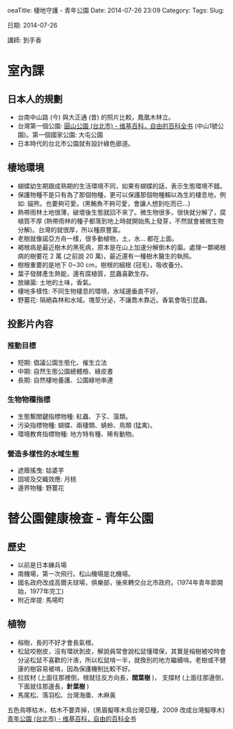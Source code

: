 oeaTitle: 棲地守護 - 青年公園
Date: 2014-07-26 23:09
Category: 
Tags: 
Slug: 


日期: 2014-07-26

講師: 到手香

# 室內課

## 日本人的規劃

* 台南中山路 (今) 與大正通 (昔) 的照片比較，鳳凰木林立。
* 台灣第一個公園: [圓山公園 (台北市) - 维基百科，自由的百科全书](http://zh.wikipedia.org/wiki/圓山公園_(台北市)) (中山1號公園)。第一個國家公園: 大屯公園
* 日本時代的台北市公園就有設計綠色廊道。

## 棲地環境

* 蝴蝶幼生期跟成熟期的生活環境不同，如果有蝴蝶的話，表示生態環境不錯。
* 保護物種不是只有為了那個物種，更可以保護那個物種賴以為生的棲息地，例如: 貓熊。也要夠可愛。(黑鮪魚不夠可愛，會讓人想到吃而已...)
* 熱帶雨林土地很薄，破壞後生態就回不來了。微生物很多，很快就分解了，腐植質不厚 (熱帶雨林的種子都落到地上時就開始馬上發芽，不然就會被微生物分解)。台灣的就很厚，所以種原豐富。
* 老樹就像諾亞方舟一樣，很多動植物，土，水... 都在上面。
* 褐根病是最近樹木的黑死病，原本是在山上加速分解倒木的菌。處理一顆褐根病的樹要花 2 萬 (之前說 20 萬)，最近還有一種樹木醫生的執照。
* 樹根重要的是地下 0~30 cm，樹根的細根 (冠毛)，吸收養分。
* 葉子發酵產生熱能，還有腐植質，昆蟲喜歡生存。
* 放線菌: 土地的土味，香氣。
* 棲地多樣性: 不同生物棲息的環境，水域邊垂直不好。
* 野薑花: 隔絕森林和水域。塊莖分泌，不讓喬木靠近。香氣會吸引昆蟲。

## 投影片內容

### 推動目標

* 短期: 倡議公園生態化、催生立法
* 中期: 自然生態公園總體檢、綠皮書
* 長期: 自然棲地養護、公園綠地串連

### 生物物種指標

* 生態繫關鍵指標物種: 紅蟲、孒孓、藻類。
* 污染指標物種: 蝴蝶、兩棲類、蜻蛉、鳥類 (猛禽)。
* 環境教育指標物種: 地方特有種、稀有動物。

### 營造多樣性的水域生態

* 遮蔭搖曳: 姑婆芋
* 固坡及交織效應: 月桃
* 邊界物種: 野薑花


# 替公園健康檢查 - 青年公園

## 歷史

* 以前是日本練兵場
* 南機場，第一次飛行。松山機場是北機場。
* 國名政府改成高爾夫球場，俱樂部，後來轉交台北市政府。(1974年青年節開始，1977年完工)
* 附近岸提: 馬場町

## 植物

* 榕樹，長的不好才會長氣根。
* 松鼠咬樹皮，沒有環狀剝皮，解說員常會說松鼠懂環保，其實是榕樹被咬時會分泌松鼠不喜歡的汁液，所以松鼠啃一半，就換別的地方繼續啃。老樹或不健康的樹容易被啃，因為保護機制比較不好。
* 拉拔材 (上面往那裡倒，根就往反方向長，**闊葉樹** )， 支撐材 (上面往那邊倒，下面就往那邊長，**針葉樹** )
* 馬尾松、落羽松、台灣海棗、木麻黃

五色鳥啄枯木，枯木不要弄掉，(黑眉擬啄木鳥台灣亞種，2009 改成台灣擬啄木)
[青年公園 (台北市) - 维基百科，自由的百科全书](http://zh.wikipedia.org/wiki/青年公園_(台北市))
